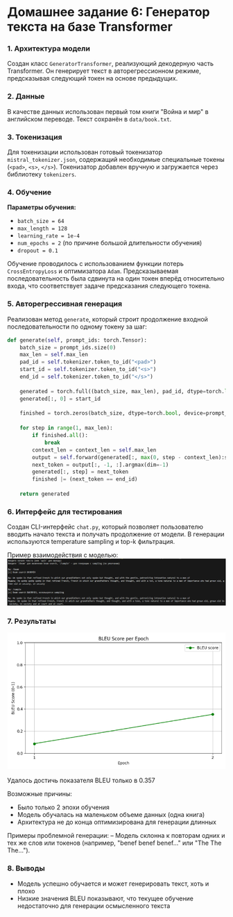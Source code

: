 # Домашнее задание 6: Генератор текста на базе Transformer

### 1. Архитектура модели

Создан класс `GeneratorTransformer`, реализующий декодерную часть Transformer. Он генерирует текст в авторегрессионном режиме, предсказывая следующий токен на основе предыдущих.

### 2. Данные

В качестве данных использован первый том книги "Война и мир" в английском переводе. Текст сохранён в `data/book.txt`.

### 3. Токенизация

Для токенизации использован готовый токенизатор `mistral_tokenizer.json`, содержащий необходимые специальные токены (`<pad>`, `<s>`, `</s>`). Токенизатор добавлен вручную и загружается через библиотеку `tokenizers`.

### 4. Обучение

**Параметры обучения:**
- `batch_size = 64`
- `max_length = 128`
- `learning_rate = 1e-4`
- `num_epochs = 2` (по причине большой длительности обучения)
- `dropout = 0.1`

Обучение проводилось с использованием функции потерь `CrossEntropyLoss` и оптимизатора `Adam`. Предсказываемая последовательность была сдвинута на один токен вперёд относительно входа, что соответствует задаче предсказания следующего токена.

### 5. Авторегрессивная генерация

Реализован метод `generate`, который строит продолжение входной последовательности по одному токену за шаг:

```python
def generate(self, prompt_ids: torch.Tensor):
    batch_size = prompt_ids.size(0)
    max_len = self.max_len
    pad_id = self.tokenizer.token_to_id("<pad>")
    start_id = self.tokenizer.token_to_id("<s>")
    end_id = self.tokenizer.token_to_id("</s>")

    generated = torch.full((batch_size, max_len), pad_id, dtype=torch.long, device=prompt_ids.device)
    generated[:, 0] = start_id

    finished = torch.zeros(batch_size, dtype=torch.bool, device=prompt_ids.device)

    for step in range(1, max_len):
        if finished.all():
            break
        context_len = context_len = self.max_len
        output = self.forward(generated[:, max(0, step - context_len):step])
        next_token = output[:, -1, :].argmax(dim=-1)
        generated[:, step] = next_token
        finished |= (next_token == end_id)

    return generated
```

### 6. Интерфейс для тестирования
Создан CLI-интерфейс `chat.py`, который позволяет пользователю вводить начало текста и получать продолжение от модели. В генерации используются temperature sampling и top-k фильтрация.

Пример взаимодействия с моделью:
![Chat](https://github.com/4pokodav/lesson_6/raw/main/plots/chat.png)

### 7. Результаты
![BLEU](https://github.com/4pokodav/lesson_6/raw/main/plots/bleu.png)

Удалось достичь показателя BLEU только в 0.357 

Возможные причины:
- Было только 2 эпохи обучения
- Модель обучалась на маленьком объеме данных (одна книга)
- Архитектура не до конца оптимизирована для генерации длинных

Примеры проблемной генерации:
– Модель склонна к повторам одних и тех же слов или токенов (например, "benef benef benef..." или "The The The...").

### 8. Выводы
- Модель успешно обучается и может генерировать текст, хоть и плохо
- Низкие значения BLEU показывают, что текущее обучение недостаточно для генерации осмысленного текста
